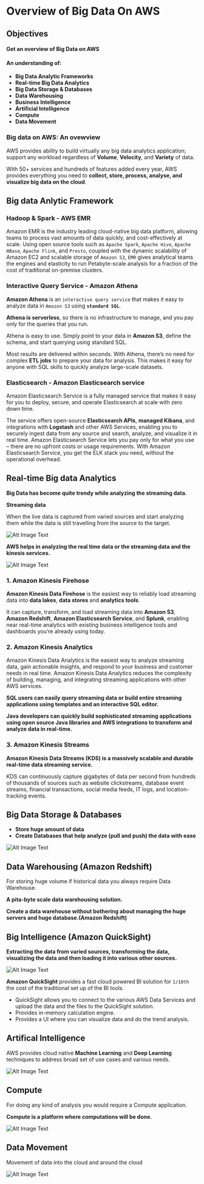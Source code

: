 # Overview of Big Data On AWS

## Objectives

#### Get an overview of Big Data on AWS 

#### An understanding of: 

* **Big Data Analytic Frameworks** 
* **Real-time Big Data Analytics** 
* **Big Data Storage & Databases** 
* **Data Warehousing** 
* **Business Intelligence** 
* **Artificial Intelligence** 
* **Compute** 
* **Data Movement**


### Big data on AWS: An ovewview

AWS provides ability to build virtually any big data analytics application; support any workload regardless of **Volume**, **Velocity**, and **Variety** of data.
 
With 50+ services and hundreds of features added every year, AWS provides everything you need to **collect, store, process, analyse, and visualize big data on the cloud**.


## Big data Anlytic Framework

### Hadoop & Spark - AWS EMR

Amazon EMR is the industry leading cloud-native big data platform, allowing teams to process vast amounts of data quickly, and cost-effectively at scale. Using open source tools such as `Apache Spark`, `Apache Hive`, `Apache HBase`, `Apache Flink`, and `Presto`, coupled with the dynamic scalability of Amazon EC2 and scalable storage of `Amazon S3`, `EMR` gives analytical teams the engines and elasticity to run Petabyte-scale analysis for a fraction of the cost of traditional on-premise clusters. 


### Interactive Query Service - Amazon Athena

**Amazon Athena** is an `interactive query service` that makes it easy to analyze data in `Amazon S3` using **`standard SQL`**. 

**Athena is serverless**, so there is no infrastructure to manage, and you pay only for the queries that you run.

Athena is easy to use. Simply point to your data in **Amazon S3**, define the schema, and start querying using standard SQL.

Most results are delivered within seconds. With Athena, there’s no need for complex **ETL jobs** to prepare your data for analysis. This makes it easy for anyone with SQL skills to quickly analyze large-scale datasets.


### Elasticsearch - Amazon Elasticsearch service

Amazon Elasticsearch Service is a fully managed service that makes it easy for you to deploy, secure, and operate Elasticsearch at scale with zero down time. 

The service offers open-source **Elasticsearch APIs**, **managed Kibana**, and integrations with **Logstash** and other AWS Services, enabling you to securely ingest data from any source and search, analyze, and visualize it in real time. Amazon Elasticsearch Service lets you pay only for what you use – there are no upfront costs or usage requirements. With Amazon Elasticsearch Service, you get the ELK stack you need, without the operational overhead.


## Real-time Big data Analytics

**Big Data has become quite trendy while analyzing the streaming data.**
 
**Streaming data** 

When the live data is captured from varied sources and start analyzing them while the data is still travelling from the source to the target. 

![Alt Image Text](images/2_1.png "body image")


**AWS helps in analyzing the real time data or the streaming data and the kinesis services.**

![Alt Image Text](images/2_2.png "body image")

### 1. Amazon Kinesis Firehose 

**Amazon Kinesis Data Firehose** is the easiest way to reliably load streaming data into **data lakes**, **data stores** and **analytics tools**. 

It can capture, transform, and load streaming data into **Amazon S3**, **Amazon Redshift**, **Amazon Elasticsearch Service**, and **Splunk**, enabling near real-time analytics with existing business intelligence tools and dashboards you’re already using today. 

### 2. Amazon Kinesis Analytics

Amazon Kinesis Data Analytics is the easiest way to analyze streaming data, gain actionable insights, and respond to your business and customer needs in real time. Amazon Kinesis Data Analytics reduces the complexity of building, managing, and integrating streaming applications with other AWS services. 

**SQL users can easily query streaming data or build entire streaming applications using templates and an interactive SQL editor.** 

**Java developers can quickly build sophisticated streaming applications using open source Java libraries and AWS integrations to transform and analyze data in real-time.**


### 3. Amazon Kinesis Streams

**Amazon Kinesis Data Streams (KDS) is a massively scalable and durable real-time data streaming service.**

KDS can continuously capture gigabytes of data per second from hundreds of thousands of sources such as website clickstreams, database event streams, financial transactions, social media feeds, IT logs, and location-tracking events. 

## Big Data Storage & Databases

* **Store huge amount of data**
* **Create Databases that help analyze (pull and push) the data with ease**

![Alt Image Text](images/2_3.png "body image")

## Data Warehousing (Amazon Redshift)

For storing huge volume if historical data you always require Data Warehouse. 

**A pita-byte scale data warehousing solution.** 

**Create a data warehouse without bothering about managing the huge servers and huge database.(Amazon Redshift)**

## Big Intelligence (Amazon QuickSight)

**Extracting the data from varied sources, transforming the data, visualizing the data and then loading it into various other sources.**

![Alt Image Text](images/2_4.png "body image")

**Amazon QuickSight** provides a fast cloud powered BI solution for `1/10th` the cost of the traditional set up of the BI tools. 

* QuickSight allows you to connect to the various AWS Data Services and upload the data and the files to the QuickSight solution. 
* Provides in-memory calculation engine. 
* Provides a UI where you can visualize data and do the trend analysis. 



## Artifical Intelligence

AWS provides cloud native **Machine Learning** and **Deep Learning** techniques to address broad set of use cases and various needs. 

![Alt Image Text](images/2_5.png "body image")

## Compute 

For doing any kind of analysis you would require a Compute application. 

**Compute is a platform where computations will be done.**

![Alt Image Text](images/2_6.png "body image")


## Data Movement

Movement of data into the cloud and around the cloud

![Alt Image Text](images/2_7.png "body image")
